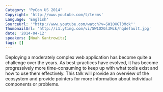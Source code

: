 ```yaml
---
Category: 'PyCon US 2014'
Copyright: 'http://www.youtube.com/t/terms'
Language: 'English'
SourceUrl: '"http://www.youtube.com/watch?v=SW1OXGl3Mck"'
ThumbnailUrl: 'http://i1.ytimg.com/vi/SW1OXGl3Mck/hqdefault.jpg'
date: '2014-04-12'
speakers: [Noah Kantrowitz]
tags: []
---
```

Deploying a moderately complex web application has become quite a challenge over the years. As best-practices have evolved, it has become progressively more time-consuming to keep up with what tools exist and how to use them effectively. This talk will provide an overview of the ecosystem and provide pointers for more information about individual components or problems.